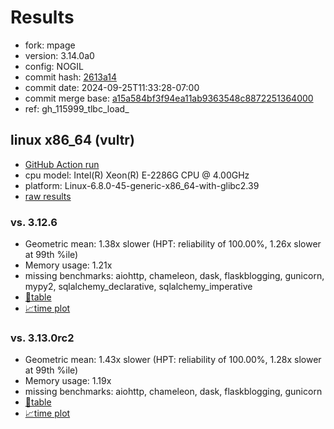 # Results

- fork: mpage
- version: 3.14.0a0
- config: NOGIL
- commit hash: [2613a14](https://github.com/mpage/cpython/commit/2613a14)
- commit date: 2024-09-25T11:33:28-07:00
- commit merge base: [a15a584bf3f94ea11ab9363548c8872251364000](https://github.com/mpage/cpython/commit/a15a584bf3f94ea11ab9363548c8872251364000)
- ref: gh_115999_tlbc_load_

## linux x86_64 (vultr)

- [GitHub Action run](https://github.com/facebookexperimental/free-threading-benchmarking/actions/runs/11039253197)
- cpu model: Intel(R) Xeon(R) E-2286G CPU @ 4.00GHz
- platform: Linux-6.8.0-45-generic-x86_64-with-glibc2.39
- [raw results](bm-20240925-vultr-x86_64-mpage-gh_115999_tlbc_load_-3.14.0a0-2613a14.json)

### vs. 3.12.6

- Geometric mean: 1.38x slower (HPT: reliability of 100.00%, 1.26x slower at 99th %ile)
- Memory usage: 1.21x
- missing benchmarks: aiohttp, chameleon, dask, flaskblogging, gunicorn, mypy2, sqlalchemy_declarative, sqlalchemy_imperative
- [📄table](bm-20240925-vultr-x86_64-mpage-gh_115999_tlbc_load_-3.14.0a0-2613a14-vs-3.12.6.md)
- [📈time plot](bm-20240925-vultr-x86_64-mpage-gh_115999_tlbc_load_-3.14.0a0-2613a14-vs-3.12.6.svg)

### vs. 3.13.0rc2

- Geometric mean: 1.43x slower (HPT: reliability of 100.00%, 1.28x slower at 99th %ile)
- Memory usage: 1.19x
- missing benchmarks: aiohttp, chameleon, dask, flaskblogging, gunicorn
- [📄table](bm-20240925-vultr-x86_64-mpage-gh_115999_tlbc_load_-3.14.0a0-2613a14-vs-3.13.0rc2.md)
- [📈time plot](bm-20240925-vultr-x86_64-mpage-gh_115999_tlbc_load_-3.14.0a0-2613a14-vs-3.13.0rc2.svg)

